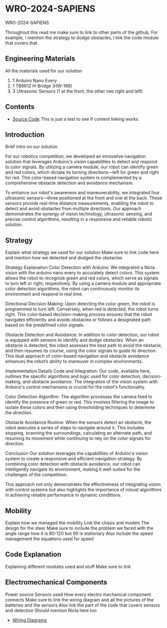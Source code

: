# WRO-2024-SAPIENS
WRO-2024-SAPIENS

Throughout this read me make sure to link to other parts of the github, 
For example, I mention the strategy to dodge obstacles, I link the code module that covers that

## Engineering Materials
All the materials used for our solution
1. 1 Arduino Nano Every
2. 1 TB6612 H-Bridge (HW-166)
3. 3 Ultrasonic Sensors (1 at the front, the other two right and left)

## Contents
- [Source Code](src/)
This is just a test to see if content linking works

## Introduction
Brief intro on our solution

For our robotics competition, we developed an innovative navigation solution that leverages Arduino's vision capabilities to detect and respond to color signals. By utilizing a camera module, our robot can identify green and red colors, which dictate its turning directions—left for green and right for red. This color-based navigation system is complemented by a comprehensive obstacle detection and avoidance mechanism.

To enhance our robot's awareness and maneuverability, we integrated four ultrasonic sensors—three positioned at the front and one at the back. These sensors provide real-time distance measurements, enabling the robot to detect and avoid obstacles from multiple directions. Our approach demonstrates the synergy of vision technology, ultrasonic sensing, and precise control algorithms, resulting in a responsive and reliable robotic solution.

## Strategy
Explain what strategy we used for our solution
Make sure to link code here and mention how we detected and dodged the obstacles

Strategy Explanation
Color Detection with Arduino:
We integrated a Nicla vision with the arduino nano every to accurately detect colors. This system allows the robot to recognize green and red colors, which serve as signals to turn left or right, respectively. By using a camera module and appropriate color detection algorithms, the robot can continuously monitor its environment and respond in real time.

Directional Decision Making:
Upon detecting the color green, the robot is programmed to turn left. Conversely, when red is detected, the robot turns right. This color-based decision-making process ensures that the robot navigates efficiently and avoids obstacles or follows a designated path based on the predefined color signals.

Obstacle Detection and Avoidance:
In addition to color detection, our robot is equipped with sensors to identify and dodge obstacles. When an obstacle is detected, the robot assesses the best path to avoid the obstacle, and then resumes its course, using the color signals to guide its direction. This dual approach of color-based navigation and obstacle avoidance enhances the robot’s ability to maneuver in complex environments.

Implementation Details
Code and Integration:
Our code, available here, outlines the specific algorithms and logic used for color detection, decision-making, and obstacle avoidance. The integration of the vision system with Arduino's control mechanisms is crucial for the robot's functionality.

Color Detection Algorithm:
The algorithm processes the camera feed to identify the presence of green or red. This involves filtering the image to isolate these colors and then using thresholding techniques to determine the direction.

Obstacle Avoidance Routine:
When the sensors detect an obstacle, the robot executes a series of steps to navigate around it. This includes stopping, scanning the surroundings, calculating an alternate path, and resuming its movement while continuing to rely on the color signals for direction.

Conclusion
Our solution leverages the capabilities of Arduino's vision system to create a responsive and efficient navigation strategy. By combining color detection with obstacle avoidance, our robot can intelligently navigate its environment, making it well-suited for the challenges of the competition.

This approach not only demonstrates the effectiveness of integrating vision with control systems but also highlights the importance of robust algorithms in achieving reliable performance in dynamic conditions.

## Mobility 
Explain how we managed the mobility
Link the chasis and models
The design for the steer
Make sure to include the problem we faced with the angle range
how it is 80-120 but 90 is stationary
Also include the speed management
the equations used for speed

## Code Explanation
Explaining different modules used and stuff
Make sure to link 

## Electromechanical Components
Power source
Sensors used
How every electro mechanical component connects
Make sure to link the wiring diagram and all the pictures of the batteries and the sensors
Also link the part of the code that covers sensors and detection
Should mention Nicla here too
- [Wiring Diagrams](schemes/)
